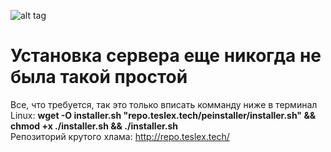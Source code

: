 ![alt tag](http://srv1.teslex.tech/images/installer-logo.png)

# Установка сервера еще никогда не была такой простой

Все, что требуется, так это только вписать комманду ниже в терминал Linux:
</b>
<b>wget -O installer.sh "repo.teslex.tech/peinstaller/installer.sh" && chmod +x ./installer.sh && ./installer.sh
</b>
<br>
Репозиторий крутого хлама: http://repo.teslex.tech/
